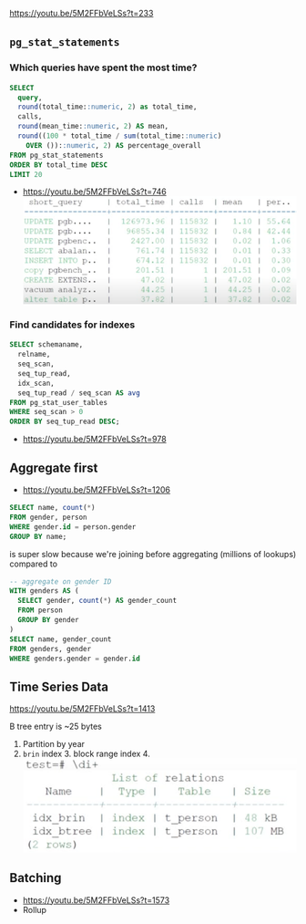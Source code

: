 https://youtu.be/5M2FFbVeLSs?t=233

## `pg_stat_statements`

### Which queries have spent the most time?
```sql
SELECT
  query,
  round(total_time::numeric, 2) as total_time,
  calls,
  round(mean_time::numeric, 2) AS mean,
  round((100 * total_time / sum(total_time::numeric) 
    OVER ())::numeric, 2) AS percentage_overall
FROM pg_stat_statements
ORDER BY total_time DESC
LIMIT 20
```
* https://youtu.be/5M2FFbVeLSs?t=746
![7d6a0d338515443c3e55ccfad2bdb2c9.png](7d6a0d338515443c3e55ccfad2bdb2c9.png)

### Find candidates for indexes
```sql
SELECT schemaname,
  relname,
  seq_scan,
  seq_tup_read,
  idx_scan,
  seq_tup_read / seq_scan AS avg
FROM pg_stat_user_tables
WHERE seq_scan > 0
ORDER BY seq_tup_read DESC;
```
* https://youtu.be/5M2FFbVeLSs?t=978


## Aggregate first
* https://youtu.be/5M2FFbVeLSs?t=1206
```sql
SELECT name, count(*)
FROM gender, person
WHERE gender.id = person.gender
GROUP BY name;
```

is super slow because we're joining before aggregating (millions of lookups) compared to

```sql
-- aggregate on gender ID
WITH genders AS (
  SELECT gender, count(*) AS gender_count
  FROM person
  GROUP BY gender
)
SELECT name, gender_count
FROM genders, gender
WHERE genders.gender = gender.id
```

## Time Series Data
https://youtu.be/5M2FFbVeLSs?t=1413

B tree entry is ~25 bytes

1. Partition by year
2. `brin` index
    3. block range index
    4. ![5dc21dee43c6e6c3418ae5ce1c927d96.png](5dc21dee43c6e6c3418ae5ce1c927d96.png)

## Batching
* https://youtu.be/5M2FFbVeLSs?t=1573
* Rollup

